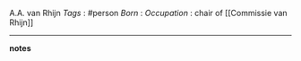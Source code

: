 A.A. van Rhijn
*Tags* : #person 
*Born* :
*Occupation* : chair of [[Commissie van Rhijn]]

---
**notes**